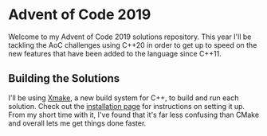 # Advent of Code 2019

Welcome to my Advent of Code 2019 solutions repository. This year I'll be tackling the AoC challenges
using C++20 in order to get up to speed on the new features that have been added to the language since
C++11.

## Building the Solutions

I'll be using [Xmake](https://xmake.io/#/), a new build system for C++, to build and run each solution. Check out the [installation page](https://xmake.io/#/getting_started) for instructions on setting it up. From my short time with it, I've found that it's far less confusing than CMake and overall lets me get things done faster.